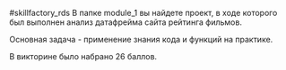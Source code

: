 #skillfactory_rds
В папке module_1 вы найдете проект, в ходе которого был выполнен анализ датафрейма сайта рейтинга фильмов.

Основная задача - применение знания кода и функций на практике.

В викторине было набрано 26 баллов.
